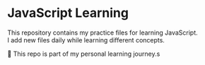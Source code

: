 # JavaScript Learning

This repository contains my practice files for learning JavaScript.  
I add new files daily while learning different concepts.  

📌 This repo is part of my personal learning journey.s